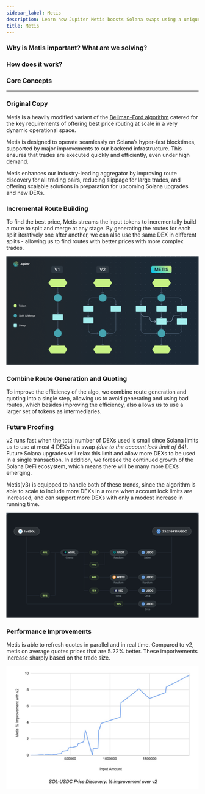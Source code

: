 ```yaml
---
sidebar_label: Metis
description: Learn how Jupiter Metis boosts Solana swaps using a unique algorithm for quicker trades, lower slippage, and scalable upgrades.
title: Metis 
---
```


<head>
    <title>Jupiter Metis: The Routing Engine Behind Jupiter Swap</title>
    <meta name="twitter:card" content="summary" />
</head>

### Why is Metis important? What are we solving?

### How does it work?

### Core Concepts

---

### Original Copy

Metis is a heavily modified variant of the [Bellman-Ford algorithm](https://en.wikipedia.org/wiki/Bellman%E2%80%93Ford_algorithm) catered for the key requirements of offering best price routing at scale in a very dynamic operational space.

Metis is designed to operate seamlessly on Solana’s hyper-fast blocktimes, supported by major improvements to our backend infrastructure. This ensures that trades are executed quickly and efficiently, even under high demand.

Metis enhances our industry-leading aggregator by improving route discovery for all trading pairs, reducing slippage for large trades, and offering scalable solutions in preparation for upcoming Solana upgrades and new DEXs.

### Incremental Route Building

To find the best price, Metis streams the input tokens to incrementally build a route to split and merge at any stage. By generating the routes for each split iteratively one after another, we can also use the same DEX in different splits - allowing us to find routes with better prices with more complex trades.

![Metis2](../features/img/Metis-2.png)

### Combine Route Generation and Quoting

To improve the efficiency of the algo, we combine route generation and quoting into a single step, allowing us to avoid generating and using bad routes, which besides improving the efficiency, also allows us to use a larger set of tokens as intermediaries.

### Future Proofing

v2 runs fast when the total number of DEXs used is small since Solana limits us to use at most 4 DEXs in a swap *(due to the account lock limit of 64)*. Future Solana upgrades will relax this limit and allow more DEXs to be used in a single transaction. In addition, we foresee the continued growth of the Solana DeFi ecosystem, which means there will be many more DEXs emerging.

Metis(v3) is equipped to handle both of these trends, since the algorithm is able to scale to include more DEXs in a route when account lock limits are increased, and can support more DEXs with only a modest increase in running time.

![Metis3](../features/img/Metis-3.png)

### Performance Improvements

Metis is able to refresh quotes in parallel and in real time. Compared to v2, metis on average quotes prices that are 5.22% better. These imporivements increase sharply based on the trade size.

![Metis4](../features/img/Metis-4.jpg)
